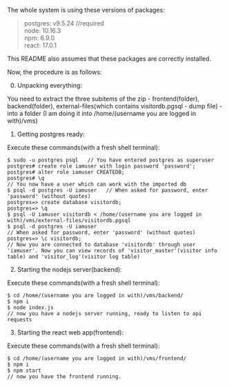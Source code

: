 The whole system is using these versions of packages:
> postgres: v9.5.24  //required\
> node: 10.16.3\
> npm: 6.9.0\
> react: 17.0.1

This README also assumes that these packages are correctly installed.

Now, the procedure is as follows:

0. Unpacking everything:

You need to extract the three subitems of the zip - frontend(folder), backend(folder), external-files(which contains visitordb.pgsql - dump file) - into a folder (I am doing it into /home/(username you are logged in with)/vms)

1. Getting postgres ready:

Execute these commands(with a fresh shell terminal):

```
$ sudo -u postgres psql   // You have entered postgres as superuser
postgres# create role iamuser with login password 'password';
postgres# alter role iamuser CREATEDB;
postgres# \q
// You now have a user which can work with the imported db
$ psql -d postgres -U iamuser   // When asked for password, enter 'password' (without quotes)
postgres=> create database visitordb;
postgres=> \q
$ psql -U iamuser visitordb < /home/(username you are logged in with)/vms/external-files/visitordb.pgsql
$ psql -d postgres -U iamuser
// When asked for password, enter 'password' (without quotes)
postgres=> \c visitordb;
// Now you are connected to database 'visitordb' through user 'iamuser'. Now you can view records of 'visitor_master'(visitor info table) and 'visitor_log'(visitor log table)
```

2. Starting the nodejs server(backend):

Execute these commands(with a fresh shell terminal):

```
$ cd /home/(username you are logged in with)/vms/backend/
$ npm i
$ node index.js
// now you have a nodejs server running, ready to listen to api requests
```

3. Starting the react web app(frontend):

Execute these commands(with a fresh shell terminal):

```
$ cd /home/(username you are logged in with)/vms/frontend/
$ npm i
$ npm start
// now you have the frontend running.
```
